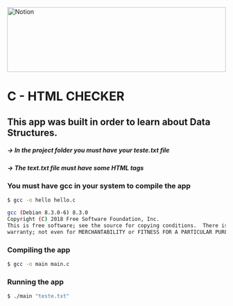 <img alt="Notion" width="100%" height="150px">

# C - HTML CHECKER

## This app was built in order to learn about Data Structures.


##### → In the project folder you must have your teste.txt file

##### → The text.txt file must have some HTML tags


### You must have gcc in your system to compile the app

```bash
$ gcc -o hello hello.c

gcc (Debian 8.3.0-6) 8.3.0
Copyright (C) 2018 Free Software Foundation, Inc.
This is free software; see the source for copying conditions.  There is NO
warranty; not even for MERCHANTABILITY or FITNESS FOR A PARTICULAR PURPOSE.
```

### Compiling the app

```bash
$ gcc -o main main.c
```

### Running the app

```bash
$ ./main "teste.txt"
```
